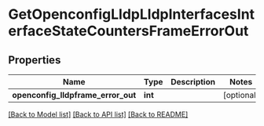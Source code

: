 # GetOpenconfigLldpLldpInterfacesInterfaceStateCountersFrameErrorOut

## Properties
Name | Type | Description | Notes
------------ | ------------- | ------------- | -------------
**openconfig_lldpframe_error_out** | **int** |  | [optional] 

[[Back to Model list]](../README.md#documentation-for-models) [[Back to API list]](../README.md#documentation-for-api-endpoints) [[Back to README]](../README.md)


